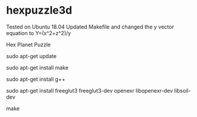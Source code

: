 # hexpuzzle3d

Tested on Ubuntu 18.04
Updated Makefile and changed the y vector equation to Y=(x^2+z^2)/y


Hex Planet Puzzle

sudo apt-get update

sudo apt-get install make

sudo apt-get install g++

sudo apt-get install freeglut3 freeglut3-dev openexr libopenexr-dev libsoil-dev

make
